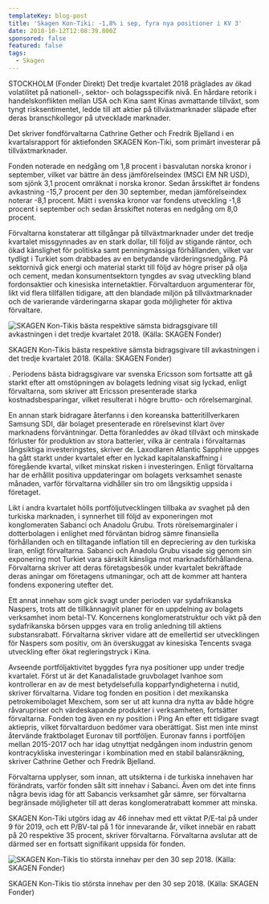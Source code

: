 ```yaml
---
templateKey: blog-post
title: 'Skagen Kon-Tiki: -1,8% i sep, fyra nya positioner i KV 3'
date: 2018-10-12T12:08:39.800Z
sponsored: false
featured: false
tags:
  - Skagen
---
```

STOCKHOLM (Fonder Direkt) Det tredje kvartalet 2018 präglades av ökad volatilitet på nationell-, sektor- och bolagsspecifik nivå. En hårdare retorik i handelskonflikten mellan USA och Kina samt Kinas avmattande tillväxt, som tyngt risksentimentet, ledde till att aktier på tillväxtmarknader släpade efter deras branschkollegor på utvecklade marknader. 



Det skriver fondförvaltarna Cathrine Gether och Fredrik Bjelland i en kvartalsrapport för aktiefonden SKAGEN Kon-Tiki, som primärt investerar på tillväxtmarknader. 



Fonden noterade en nedgång om 1,8 procent i basvalutan norska kronor i september, vilket var bättre än dess jämförelseindex (MSCI EM NR USD), som sjönk 3,1 procent omräknat i norska kronor. Sedan årsskiftet är fondens avkastning -15,7 procent per den 30 september, medan jämförelseindex noterar -8,1 procent. Mätt i svenska kronor var fondens utveckling -1,8 procent i september och sedan årsskiftet noteras en nedgång om 8,0 procent.



Förvaltarna konstaterar att tillgångar på tillväxtmarknader under det tredje kvartalet missgynnades av en stark dollar, till följd av stigande räntor, och ökad känslighet för politiska samt penningmässiga förhållanden, vilket var tydligt i Turkiet som drabbades av en betydande värderingsnedgång. På sektornivå gick energi och material starkt till följd av högre priser på olja och cement, medan konsumentsektorn tyngdes av svag utveckling bland fordonsaktier och kinesiska internetaktier. Förvaltarduon argumenterar för, likt vid flera tillfällen tidigare, att den blandade miljön på tillväxtmarknader och de varierande värderingarna skapar goda möjligheter för aktiva förvaltare.

![SKAGEN Kon-Tikis bästa respektive sämsta bidragsgivare till avkastningen i det tredje kvartalet 2018. (Källa: SKAGEN Fonder)](/img/561943101.png)

<span class="image-caption">SKAGEN Kon-Tikis bästa respektive sämsta bidragsgivare till avkastningen i det tredje kvartalet 2018. (Källa: SKAGEN Fonder)</span>

.
Periodens bästa bidragsgivare var svenska Ericsson som fortsatte att gå starkt efter att omstöpningen av bolagets ledning visat sig lyckad, enligt förvaltarna, som skriver att Ericsson presenterade starka kostnadsbesparingar, vilket resulterat i högre brutto- och rörelsemarginal.



En annan stark bidragare återfanns i den koreanska batteritillverkaren Samsung SDI, där bolaget presenterade en rörelsevinst klart över marknadens förväntningar. Detta föranleddes av ökad tillväxt och minskade förluster för produktion av stora batterier, vilka är centrala i förvaltarnas långsiktiga investeringstes, skriver de. Laxodlaren Atlantic Sapphire uppges ha gått starkt under kvartalet efter en lyckad kapitalanskaffning i föregående kvartal, vilket minskat risken i investeringen. Enligt förvaltarna har de erhållit positiva uppdateringar om bolagets verksamhet senaste månaden, varför förvaltarna vidhåller sin tro om långsiktig uppsida i företaget.



Likt i andra kvartalet hölls portföljutvecklingen tillbaka av svaghet på den turkiska marknaden, i synnerhet till följd av exponeringen mot konglomeraten Sabanci och Anadolu Grubu. Trots rörelsemarginaler i dotterbolagen i enlighet med förväntan bidrog sämre finansiella förhållanden och en tilltagande inflation till en depreciering av den turkiska liran, enligt förvaltarna. Sabanci och Anadolu Grubu visade sig genom sin exponering mot Turkiet vara särskilt känsliga mot marknadsförhållandena. Förvaltarna skriver att deras företagsbesök under kvartalet bekräftade deras aningar om företagens utmaningar, och att de kommer att hantera fondens exponering utefter det. 



Ett annat innehav som gick svagt under perioden var sydafrikanska Naspers, trots att de tillkännagivit planer för en uppdelning av bolagets verksamhet inom betal-TV. Koncernens konglomeratstruktur och vikt på den sydafrikanska börsen uppges vara en trolig anledning till aktiens substansrabatt. Förvaltarna skriver vidare att de emellertid ser utvecklingen för Naspers som positiv, om än överskuggat av kinesiska Tencents svaga utveckling efter ökat regleringstryck i Kina.



Avseende portföljaktivitet byggdes fyra nya positioner upp under tredje kvartalet. Först ut är det Kanadalistade gruvbolaget Ivanhoe som kontrollerar en av de mest betydelsefulla kopparfyndigheterna i nutid, skriver förvaltarna. Vidare tog fonden en position i det mexikanska petrokemibolaget Mexchem, som ser ut att kunna dra nytta av både högre råvarupriser och värdeskapande produkter i verksamheten, fortsätter förvaltarna. Fonden tog även en ny position i Ping An efter ett tidigare svagt aktiepris, vilket förvaltarduon bedömer vara oberättigat. Sist men inte minst återvände fraktbolaget Euronav till portföljen. Euronav fanns i portföljen mellan 2015-2017 och har idag utnyttjat nedgången inom industrin genom kontracykliska investeringar i kombination med en stabil balansräkning, skriver Cathrine Gether och Fredrik Bjelland. 



Förvaltarna upplyser, som innan, att utsikterna i de turkiska innehaven har förändrats, varför fonden sålt sitt innehav i Sabanci. Även om det inte finns några bevis idag för att Sabancis verksamhet går sämre, ser förvaltarna begränsade möjligheter till att deras konglomeratrabatt kommer att minska.



SKAGEN Kon-Tiki utgörs idag av 46 innehav med ett viktat P/E-tal på under 9 för 2019, och ett P/BV-tal på 1 för innevarande år, vilket innebär en rabatt på 20 respektive 35 procent, skriver förvaltarna. Förvaltarna avslutar att de därmed ser en fortsatt signifikant uppsida för fonden.



![SKAGEN Kon-Tikis tio största innehav per den 30 sep 2018. (Källa: SKAGEN Fonder)](/img/561943102.png)

 

<span class="image-caption">SKAGEN Kon-Tikis tio största innehav per den 30 sep 2018. (Källa: SKAGEN Fonder)</span>
